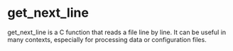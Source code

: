 # get_next_line
 get_next_line is a C function that reads a file line by line. It can be useful in many contexts, especially for processing data or configuration files.
